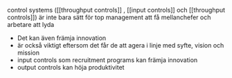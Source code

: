 control systems ([[throughput controls]] , [[input controls]] och [[throughput controls]]) är inte bara sätt för top management att få mellanchefer och arbetare att lyda
- Det kan även främja innovation
- är också viktigt eftersom det får de att agera i linje med syfte, vision och mission
- input controls som recruitment programs kan främja innovation
- output controls kan höja produktivitet
